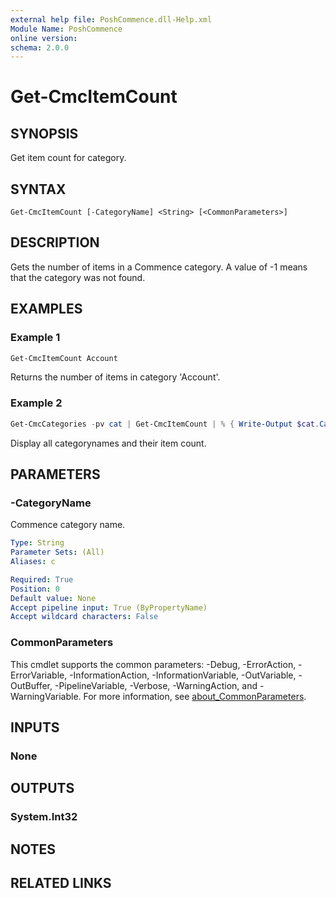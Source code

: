```yaml
---
external help file: PoshCommence.dll-Help.xml
Module Name: PoshCommence
online version:
schema: 2.0.0
---
```


# Get-CmcItemCount

## SYNOPSIS
Get item count for category.

## SYNTAX

```
Get-CmcItemCount [-CategoryName] <String> [<CommonParameters>]
```

## DESCRIPTION
Gets the number of items in a Commence category. A value of -1 means that the category was not found.

## EXAMPLES

### Example 1
```powershell
Get-CmcItemCount Account
```

Returns the number of items in category 'Account'.

### Example 2
```powershell
Get-CmcCategories -pv cat | Get-CmcItemCount | % { Write-Output $cat.CategoryName $_ }
```

Display all categorynames and their item count.

## PARAMETERS

### -CategoryName
Commence category name.

```yaml
Type: String
Parameter Sets: (All)
Aliases: c

Required: True
Position: 0
Default value: None
Accept pipeline input: True (ByPropertyName)
Accept wildcard characters: False
```

### CommonParameters
This cmdlet supports the common parameters: -Debug, -ErrorAction, -ErrorVariable, -InformationAction, -InformationVariable, -OutVariable, -OutBuffer, -PipelineVariable, -Verbose, -WarningAction, and -WarningVariable. For more information, see [about_CommonParameters](http://go.microsoft.com/fwlink/?LinkID=113216).

## INPUTS

### None

## OUTPUTS

### System.Int32
## NOTES

## RELATED LINKS
